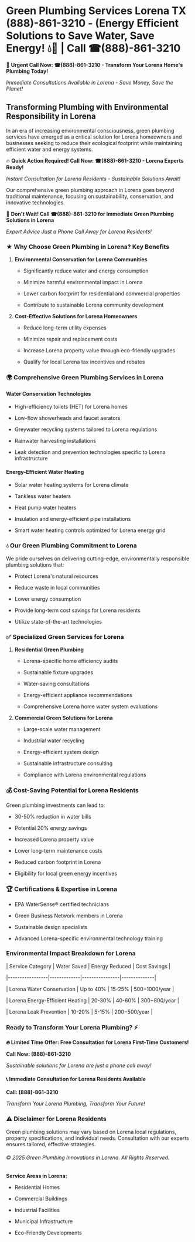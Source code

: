 # Green Plumbing Services Lorena TX (888)-861-3210 - (Energy Efficient Solutions to Save Water, Save Energy! 💧🌿 | Call ☎(888)-861-3210

🚨 **Urgent Call Now: ☎(888)-861-3210 - Transform Your Lorena Home's Plumbing Today!**
*Immediate Consultations Available in Lorena - Save Money, Save the Planet!*

## Transforming Plumbing with Environmental Responsibility in Lorena

In an era of increasing environmental consciousness, green plumbing services have emerged as a critical solution for Lorena homeowners and businesses seeking to reduce their ecological footprint while maintaining efficient water and energy systems. 

🔥 **Quick Action Required! Call Now: ☎(888)-861-3210 - Lorena Experts Ready!**
*Instant Consultation for Lorena Residents - Sustainable Solutions Await!*

Our comprehensive green plumbing approach in Lorena goes beyond traditional maintenance, focusing on sustainability, conservation, and innovative technologies.

🚨 **Don't Wait! Call ☎(888)-861-3210 for Immediate Green Plumbing Solutions in Lorena**
*Expert Advice Just a Phone Call Away for Lorena Residents!*

### ★ Why Choose Green Plumbing in Lorena? Key Benefits

1. **Environmental Conservation for Lorena Communities** 
   - Significantly reduce water and energy consumption
   - Minimize harmful environmental impact in Lorena
   - Lower carbon footprint for residential and commercial properties
   - Contribute to sustainable Lorena community development

2. **Cost-Effective Solutions for Lorena Homeowners** 
   - Reduce long-term utility expenses
   - Minimize repair and replacement costs
   - Increase Lorena property value through eco-friendly upgrades
   - Qualify for local Lorena tax incentives and rebates

### 🌍 Comprehensive Green Plumbing Services in Lorena

#### Water Conservation Technologies
- High-efficiency toilets (HET) for Lorena homes
- Low-flow showerheads and faucet aerators
- Greywater recycling systems tailored to Lorena regulations
- Rainwater harvesting installations
- Leak detection and prevention technologies specific to Lorena infrastructure

#### Energy-Efficient Water Heating
- Solar water heating systems for Lorena climate
- Tankless water heaters
- Heat pump water heaters
- Insulation and energy-efficient pipe installations
- Smart water heating controls optimized for Lorena energy grid

### 💧 Our Green Plumbing Commitment to Lorena

We pride ourselves on delivering cutting-edge, environmentally responsible plumbing solutions that:
- Protect Lorena's natural resources
- Reduce waste in local communities
- Lower energy consumption
- Provide long-term cost savings for Lorena residents
- Utilize state-of-the-art technologies

### ✅ Specialized Green Services for Lorena

1. **Residential Green Plumbing**
   - Lorena-specific home efficiency audits
   - Sustainable fixture upgrades
   - Water-saving consultations
   - Energy-efficient appliance recommendations
   - Comprehensive Lorena home water system evaluations

2. **Commercial Green Solutions for Lorena**
   - Large-scale water management
   - Industrial water recycling
   - Energy-efficient system design
   - Sustainable infrastructure consulting
   - Compliance with Lorena environmental regulations

### 💰 Cost-Saving Potential for Lorena Residents

Green plumbing investments can lead to:
- 30-50% reduction in water bills
- Potential 20% energy savings
- Increased Lorena property value
- Lower long-term maintenance costs
- Reduced carbon footprint in Lorena
- Eligibility for local green energy incentives

### 🏆 Certifications & Expertise in Lorena

- EPA WaterSense® certified technicians
- Green Business Network members in Lorena
- Sustainable design specialists
- Advanced Lorena-specific environmental technology training

### Environmental Impact Breakdown for Lorena

| Service Category | Water Saved | Energy Reduced | Cost Savings |
|-----------------|-------------|----------------|--------------|
| Lorena Water Conservation | Up to 40% | 15-25% | $500-$1000/year |
| Lorena Energy-Efficient Heating | 20-30% | 40-60% | $300-$800/year |
| Lorena Leak Prevention | 10-20% | 5-15% | $200-$500/year |

### Ready to Transform Your Lorena Plumbing? ⚡

**🔥 Limited Time Offer: Free Consultation for Lorena First-Time Customers!**

**Call Now: (888)-861-3210**
*Sustainable solutions for Lorena are just a phone call away!*

#### 📞 Immediate Consultation for Lorena Residents Available

**Call: (888)-861-3210**
*Transform Your Lorena Plumbing, Transform Your Future!*

### ⚠️ Disclaimer for Lorena Residents

Green plumbing solutions may vary based on Lorena local regulations, property specifications, and individual needs. Consultation with our experts ensures tailored, effective strategies.

###### © 2025 Green Plumbing Innovations in Lorena. All Rights Reserved.

**Service Areas in Lorena:** 
- Residential Homes
- Commercial Buildings
- Industrial Facilities
- Municipal Infrastructure
- Eco-Friendly Developments